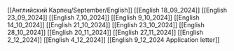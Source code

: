 [[Английский Карпец/September/English]]
[[English 18_09_2024]]
[[English 23_09_2024]]
[[English 7_10_2024]]
[[English 9_10_2024]]
[[English 14_10_2024]]
[[English 21_10_2024]]
[[English 23_10_2024]]
[[English 28_10_2024]]
[[English 20_11_2024]]
[[English 27_11_2024]]
[[English 2_12_2024]]
[[English 4_12_2024]]
[[English 9_12_2024 Application letter]]
